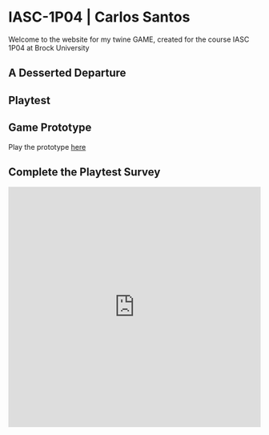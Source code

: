 # IASC-1P04 | Carlos Santos

Welcome to the website for my twine GAME, created for the course IASC 1P04 at Brock University

## A Desserted Departure


## Playtest


## Game Prototype

Play the prototype [here](prototype/TwineGamePrototype.html)

## Complete the Playtest Survey

<iframe width="640px" height= "480px" src= "https://forms.office.com/Pages/ResponsePage.aspx?id=FRGudvwe8kqlNuKyRDrxoHsxx_8X5HFAls90lc289D9UNFNUMjU3UjdSUDNXUEtRS1VUQUFRSUNEVC4u&embed=true" frameborder= "0" marginwidth= "0" marginheight= "0" style= "border: none; max-width:100%; max-height:100vh" allowfullscreen webkitallowfullscreen mozallowfullscreen msallowfullscreen> </iframe>

